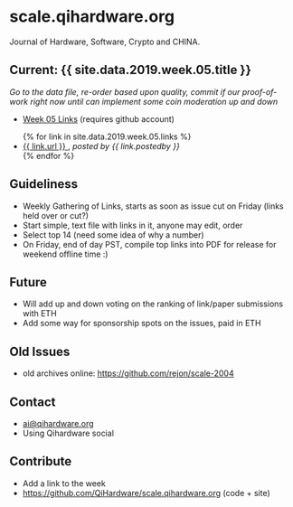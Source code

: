 # scale.qihardware.org

Journal of Hardware, Software, Crypto and CHINA.

## Current: {{ site.data.2019.week.05.title }}

_Go to the data file, re-order based upon quality, commit
if our proof-of-work right now until can implement
some coin moderation up and down_

- <a href="https://github.com/QiHardware/scale.qihardware.org/blob/master/_data/2019/week/05.yml">Week 05 Links</a> (requires github account)

<ul>
{% for link in site.data.2019.week.05.links %}
  <li>
    <a href="{{ link.url }}">
      {{ link.url }}
    </a>, <em>posted by {{ link.postedby }}</em>
  </li>
{% endfor %}
</ul>

## Guideliness

- Weekly Gathering of Links, starts as soon as issue cut on Friday (links held over or cut?)
- Start simple, text file with links in it, anyone may edit, order
- Select top 14 (need some idea of why a number)
- On Friday, end of day PST, compile top links into PDF for release for weekend offline time :)

## Future

- Will add up and down voting on the ranking of link/paper submissions with ETH
- Add some way for sponsorship spots on the issues, paid in ETH

## Old Issues

- old archives online: https://github.com/rejon/scale-2004


## Contact

- ai@qihardware.org
- Using Qihardware social


## Contribute

- Add a link to the week
- https://github.com/QiHardware/scale.qihardware.org (code + site)
